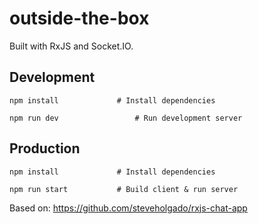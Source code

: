 # outside-the-box

Built with RxJS and Socket.IO.

## Development

```
npm install             # Install dependencies
```
```
npm run dev                 # Run development server
```

## Production

```
npm install             # Install dependencies
```
```
npm run start           # Build client & run server
```

Based on: https://github.com/steveholgado/rxjs-chat-app
